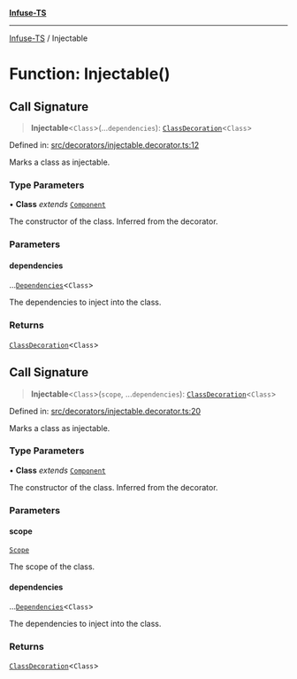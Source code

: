[**Infuse-TS**](../README.md)

***

[Infuse-TS](../README.md) / Injectable

# Function: Injectable()

## Call Signature

> **Injectable**\<`Class`\>(...`dependencies`): [`ClassDecoration`](../type-aliases/ClassDecoration.md)\<`Class`\>

Defined in: [src/decorators/injectable.decorator.ts:12](https://github.com/D-Kay6/Infuse-TS/blob/183255f9a4ec5e9ee4dba778a499aaf2ce7f4763/src/decorators/injectable.decorator.ts#L12)

Marks a class as injectable.

### Type Parameters

• **Class** *extends* [`Component`](../type-aliases/Component.md)

The constructor of the class. Inferred from the decorator.

### Parameters

#### dependencies

...[`Dependencies`](../type-aliases/Dependencies.md)\<`Class`\>

The dependencies to inject into the class.

### Returns

[`ClassDecoration`](../type-aliases/ClassDecoration.md)\<`Class`\>

## Call Signature

> **Injectable**\<`Class`\>(`scope`, ...`dependencies`): [`ClassDecoration`](../type-aliases/ClassDecoration.md)\<`Class`\>

Defined in: [src/decorators/injectable.decorator.ts:20](https://github.com/D-Kay6/Infuse-TS/blob/183255f9a4ec5e9ee4dba778a499aaf2ce7f4763/src/decorators/injectable.decorator.ts#L20)

Marks a class as injectable.

### Type Parameters

• **Class** *extends* [`Component`](../type-aliases/Component.md)

The constructor of the class. Inferred from the decorator.

### Parameters

#### scope

[`Scope`](../enumerations/Scope.md)

The scope of the class.

#### dependencies

...[`Dependencies`](../type-aliases/Dependencies.md)\<`Class`\>

The dependencies to inject into the class.

### Returns

[`ClassDecoration`](../type-aliases/ClassDecoration.md)\<`Class`\>
